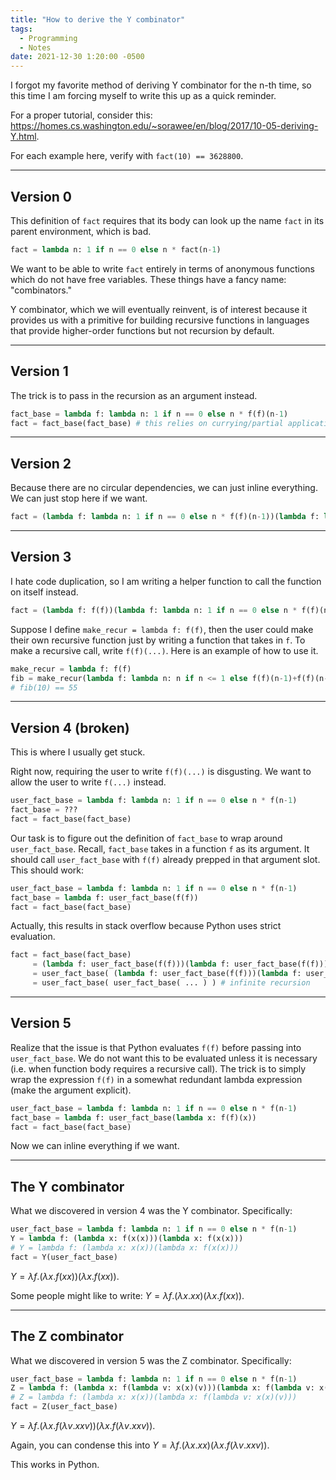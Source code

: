 ```yaml
---
title: "How to derive the Y combinator"
tags:
  - Programming
  - Notes
date: 2021-12-30 1:20:00 -0500
---
```


I forgot my favorite method of deriving Y combinator for the n-th time, so this time I am forcing myself to write this up as a quick reminder.

For a proper tutorial, consider this:
<https://homes.cs.washington.edu/~sorawee/en/blog/2017/10-05-deriving-Y.html>.

For each example here, verify with `fact(10) == 3628800`.

---

## Version 0

This definition of `fact` requires that its body can look up the name `fact` in its parent environment, which is bad.
```py
fact = lambda n: 1 if n == 0 else n * fact(n-1)
```

We want to be able to write `fact` entirely in terms of anonymous functions which do not have free variables. These things have a fancy name: "combinators."

Y combinator, which we will eventually reinvent, is of interest because it provides us with a primitive for building recursive functions in languages that provide higher-order functions but not recursion by default.

---

## Version 1

The trick is to pass in the recursion as an argument instead.
```py
fact_base = lambda f: lambda n: 1 if n == 0 else n * f(f)(n-1)
fact = fact_base(fact_base) # this relies on currying/partial application
```

---

## Version 2

Because there are no circular dependencies, we can just inline everything. We can just stop here if we want.
```py
fact = (lambda f: lambda n: 1 if n == 0 else n * f(f)(n-1))(lambda f: lambda n: 1 if n == 0 else n * f(f)(n-1))
```

---

## Version 3

I hate code duplication, so I am writing a helper function to call the function on itself instead.
```py
fact = (lambda f: f(f))(lambda f: lambda n: 1 if n == 0 else n * f(f)(n-1))
```

Suppose I define `make_recur = lambda f: f(f)`, then the user could make their own recursive function just by writing a function that takes in `f`. To make a recursive call, write `f(f)(...)`. Here is an example of how to use it.
```py
make_recur = lambda f: f(f)
fib = make_recur(lambda f: lambda n: n if n <= 1 else f(f)(n-1)+f(f)(n-2))
# fib(10) == 55
```

---

## Version 4 (broken)

This is where I usually get stuck.

Right now, requiring the user to write `f(f)(...)` is disgusting. We want to allow the user to write `f(...)` instead.

```py
user_fact_base = lambda f: lambda n: 1 if n == 0 else n * f(n-1)
fact_base = ???
fact = fact_base(fact_base)
```

Our task is to figure out the definition of `fact_base` to wrap around `user_fact_base`. Recall, `fact_base` takes in a function `f` as its argument. It should call `user_fact_base` with `f(f)` already prepped in that argument slot. This should work:

```py
user_fact_base = lambda f: lambda n: 1 if n == 0 else n * f(n-1)
fact_base = lambda f: user_fact_base(f(f))
fact = fact_base(fact_base)
```

Actually, this results in stack overflow because Python uses strict evaluation.
```py
fact = fact_base(fact_base)
     = (lambda f: user_fact_base(f(f)))(lambda f: user_fact_base(f(f)))
     = user_fact_base( (lambda f: user_fact_base(f(f)))(lambda f: user_fact_base(f(f))) )
     = user_fact_base( user_fact_base( ... ) ) # infinite recursion
```

---

## Version 5

Realize that the issue is that Python evaluates `f(f)` before passing into `user_fact_base`. We do not want this to be evaluated unless it is necessary (i.e. when function body requires a recursive call). The trick is to simply wrap the expression `f(f)` in a somewhat redundant lambda expression (make the argument explicit).

```py
user_fact_base = lambda f: lambda n: 1 if n == 0 else n * f(n-1)
fact_base = lambda f: user_fact_base(lambda x: f(f)(x))
fact = fact_base(fact_base)
```

Now we can inline everything if we want.

---

## The Y combinator

What we discovered in version 4 was the Y combinator. Specifically:
```py
user_fact_base = lambda f: lambda n: 1 if n == 0 else n * f(n-1)
Y = lambda f: (lambda x: f(x(x)))(lambda x: f(x(x)))
# Y = lambda f: (lambda x: x(x))(lambda x: f(x(x)))
fact = Y(user_fact_base)
```

$Y = \lambda f. (\lambda x. f (x x))(\lambda x. f (x x))$.

Some people might like to write: $Y = \lambda f. (\lambda x. x x)(\lambda x. f (x x))$.

---

## The Z combinator

What we discovered in version 5 was the Z combinator. Specifically:

```py
user_fact_base = lambda f: lambda n: 1 if n == 0 else n * f(n-1)
Z = lambda f: (lambda x: f(lambda v: x(x)(v)))(lambda x: f(lambda v: x(x)(v)))
# Z = lambda f: (lambda x: x(x))(lambda x: f(lambda v: x(x)(v)))
fact = Z(user_fact_base)
```

$Y = \lambda f. (\lambda x. f (\lambda v. x x v))(\lambda x. f (\lambda v. x x v))$.

Again, you can condense this into $Y = \lambda f. (\lambda x. x x)(\lambda x. f (\lambda v. x x v))$.

This works in Python.
